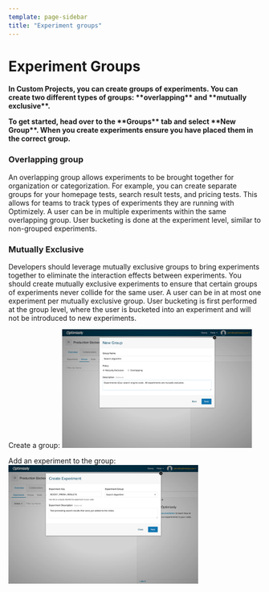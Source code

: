 ```yaml
---
template: page-sidebar
title: "Experiment groups"
---
```


# Experiment Groups

<h4><p>In Custom Projects, you can create groups of experiments. You can create two different types of groups: **overlapping** and **mutually exclusive**. </p>

<p>To get started, head over to the **Groups** tab and select **New Group**. When you create experiments ensure you have placed them in the correct group. </p></h4>

### Overlapping group

An overlapping group allows experiments to be brought together for organization or categorization. For example, you can create separate groups for your homepage tests, search result tests, and pricing tests. This allows for teams to track types of experiments they are running with Optimizely. A user can be in multiple experiments within the same overlapping group. User bucketing is done at the experiment level, similar to non-grouped experiments.

### Mutually Exclusive

Developers should leverage mutually exclusive groups to bring experiments together to eliminate the interaction effects between experiments. You should create mutually exclusive experiments to ensure that certain groups of experiments never collide for the same user.  A user can be in at most one experiment per mutually exclusive group. User bucketing is first performed at the group level, where the user is bucketed into an experiment and will not be introduced to new experiments.

Create a group:
<img src="../../../assets/img/group2.png" style="max-width:75%">

Add an experiment to the group:
<img src="../../../assets/img/group.png" style="max-width:75%">


